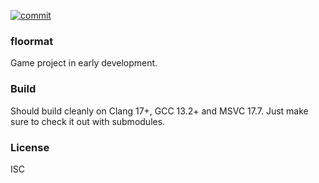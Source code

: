 [![commit](https://github.com/sthalik/floormat/actions/workflows/cmake.yml/badge.svg)](https://github.com/sthalik/floormat/actions/workflows/cmake.yml)

### floormat

Game project in early development.

### Build

Should build cleanly on Clang 17+, GCC 13.2+ and MSVC 17.7. Just make sure to check it out with submodules.

### License

ISC
